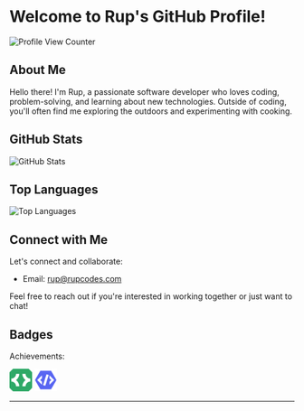 # Welcome to Rup's GitHub Profile!
![Profile View Counter](https://komarev.com/ghpvc/?username=rupcodes&style=flat-square)

## About Me

Hello there! I'm Rup, a passionate software developer who loves coding, problem-solving, and learning about new technologies. Outside of coding, you'll often find me exploring the outdoors and experimenting with cooking.

## GitHub Stats

![GitHub Stats](https://github-readme-stats.vercel.app/api?username=rupcodes&show_icons=true&theme=tokyonight&border_color=6fa4fb)

## Top Languages

![Top Languages](https://github-readme-stats.vercel.app/api/top-langs/?username=rupcodes&theme=tokyonight&border_color=6fa4fb)

## Connect with Me

Let's connect and collaborate:

- Email: rup@rupcodes.com

Feel free to reach out if you're interested in working together or just want to chat!

## Badges

Achievements:

<p align="left">
  <a href="https://discord.com/"><img src="https://github.com/RupCodes/RupCodes/blob/main/assets/Active%20Developer%20Badge.png" alt="Verified Bot Developer" height="40"></a>
  <a href="https://support-dev.discord.com/hc/en-us/articles/10113997751447-Active-Developer-Badge"><img src="https://github.com/RupCodes/RupCodes/blob/main/assets/Verified%20Developer%20Badge.png" alt="Active Developer" height="40"></a>
</p>

---

